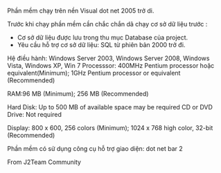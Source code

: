 Phần mềm chạy trên nền Visual dot net 2005 trở di.

Trước khi chạy phần mềm cần chắc chắn dã chạy cơ sở dữ liệu trước :
- Cơ sở dữ liệu được lưu trong thu mục Database của project.
- Yêu cầu hỗ trợ cơ sở dữ liệu: SQL từ phiên bản 2000 trở đi.

Hệ điều hành: Windows Server 2003, Windows Server 2008, Windows Vista, Windows XP, Win 7
Processsor: 400MHz Pentium processor hoặc equivalent(Minimum);  1GHz Pentium processor or equivalent (Recommended)

RAM:96 MB (Minimum); 256 MB (Recommended)

Hard Disk: Up to 500 MB of available space may be required
CD or DVD Drive: Not required

Display: 800 x 600, 256 colors (Minimum); 1024 x 768 high color, 32-bit (Recommended)

Phần mềm có sử dụng công cụ hỗ trợ giao diện: dot net bar 2


From J2Team Community
